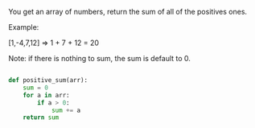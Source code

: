 You get an array of numbers, return the sum of all of the positives ones.

Example:

[1,-4,7,12] => 1 + 7 + 12 = 20

Note: if there is nothing to sum, the sum is default to 0.


```python

def positive_sum(arr):
    sum = 0
    for a in arr:
        if a > 0:
            sum += a
    return sum

```
